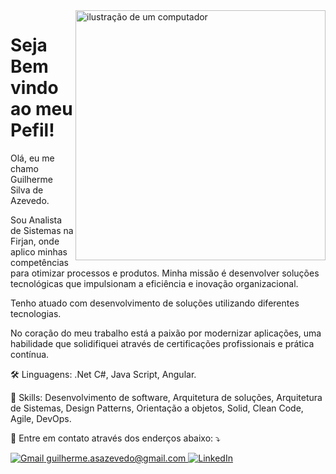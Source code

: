 <img src="https://raw.githubusercontent.com/MicaelliMedeiros/micaellimedeiros/master/image/computer-illustration.png" alt="ilustração de um computador" min-width="400px" max-width="400px" width="400px" align="right">

<h1>Seja Bem vindo ao meu Pefil!</h1>

<p align="left"> 

  Olá, eu me chamo Guilherme Silva de Azevedo. </br>  
  
  Sou Analista de Sistemas na Firjan, onde aplico minhas competências para otimizar processos e produtos. Minha missão é desenvolver soluções tecnológicas que impulsionam a    eficiência e inovação organizacional. </br>
  
  Tenho atuado com desenvolvimento de soluções utilizando diferentes tecnologias.</br>
  
  No coração do meu trabalho está a paixão por modernizar aplicações, uma habilidade que solidifiquei através de certificações profissionais e prática contínua.

</p>

<p align="left">
  🛠️ Linguagens: .Net C#, Java Script, Angular.
</p>

<p align="left">
  💼 Skills: Desenvolvimento de software, Arquitetura de soluções, Arquitetura de Sistemas, Design Patterns, Orientação a objetos, Solid, Clean Code, Agile, DevOps.  
</p>

<p align="left">
  💌 Entre em contato através dos enderços abaixo: ⤵️
</p>

<p align="left">
  <a href="#" title="Gmail">
    <img src="https://img.shields.io/badge/-Gmail-FF0000?style=flat-square&labelColor=FF0000&logo=gmail&logoColor=white&link=LINK-DO-SEU-GMAIL" alt="Gmail"/>
    guilherme.asazevedo@gmail.com
  </a>
  <a href="www.linkedin.com/in/guilherme-silva-de-azevedo-a73769132" title="LinkedIn">
    <img src="https://img.shields.io/badge/-Linkedin-0e76a8?style=flat-square&logo=Linkedin&logoColor=white&link=LINK-DO-SEU-LINKEDIN" alt="LinkedIn"/>
  </a>
</p>
